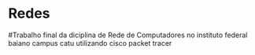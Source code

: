 # Redes
#Trabalho final da diciplina de Rede de Computadores no instituto federal baiano campus catu utilizando cisco packet tracer

